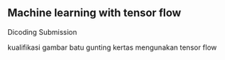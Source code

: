 ## Machine learning with tensor flow

Dicoding Submission

kualifikasi gambar batu gunting kertas mengunakan tensor flow
